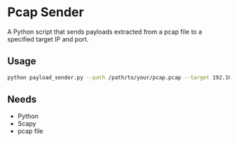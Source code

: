 # Pcap Sender

A Python script that sends payloads extracted from a pcap file to a specified target IP and port.  

## Usage

```sh
python payload_sender.py --path /path/to/your/pcap.pcap --target 192.168.1.10:9494 [--debug]

```

## Needs
- Python
- Scapy
- pcap file

